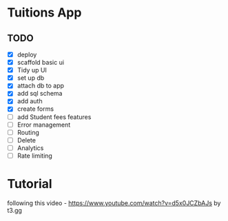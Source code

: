 # Tuitions App
## TODO
- [X] deploy
- [X] scaffold basic ui
- [X] Tidy up UI
- [X] set up db
- [X] attach db to app
- [X] add sql schema
- [X] add auth
- [X] create forms
- [ ] add Student fees features
- [ ] Error management
- [ ] Routing
- [ ] Delete
- [ ] Analytics
- [ ] Rate limiting

# Tutorial
following this video - https://www.youtube.com/watch?v=d5x0JCZbAJs by t3.gg
